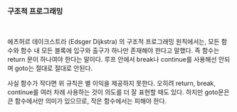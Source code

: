 ### 구조적 프로그래밍
<br>

에츠허르 데이크스트라 \(Edsger Dijkstra\) 의 구조적 프로그래밍 원칙에서는, 모든 함수와 함수 내 모든 블록에 입구와 출구가 하나만 존재해야 한다고 말했다. 즉 함수는 return 문이 하나여야 한다는 말이다. 루프 안에서 break나 continue를 사용해선 안되며 goto는 절대로 절대로 안된다.

사실 함수가 작다면 위 규칙은 별 이익을 제공하지 못한다. 오히려 return, break, continue를 여러 차례 사용하는 것이 의도를 더 잘 표현할 때도 있다. 하지만 goto문은 큰 함수에서만 의미가 있으므로, 작은 함수에서는 피해야 한다.

